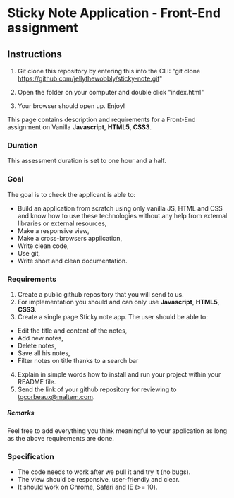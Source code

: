 # Sticky Note Application - Front-End assignment

## Instructions

1. Git clone this repository by entering this into the CLI: "git clone https://github.com/jellythewobbly/sticky-note.git"

2. Open the folder on your computer and double click "index.html"

3. Your browser should open up. Enjoy!

This page contains description and requirements for a Front-End assignment on Vanilla **Javascript**, **HTML5**, **CSS3**.

### Duration

This assessment duration is set to one hour and a half.

### Goal

The goal is to check the applicant is able to:

- Build an application from scratch using only vanilla JS, HTML and CSS and know how to use these technologies without any help from external libraries or external resources,
- Make a responsive view,
- Make a cross-browsers application,
- Write clean code,
- Use git,
- Write short and clean documentation.

### Requirements

1. Create a public github repository that you will send to us.
2. For implementation you should and can only use **Javascript**, **HTML5**, **CSS3**.
3. Create a single page Sticky note app. The user should be able to:

- Edit the title and content of the notes,
- Add new notes,
- Delete notes,
- Save all his notes,
- Filter notes on title thanks to a search bar

4. Explain in simple words how to install and run your project within your README file.
5. Send the link of your github repository for reviewing to [tgcorbeaux@maltem.com](mailto:tgcorbeaux@maltem.com).

##### Remarks

Feel free to add everything you think meaningful to your application as long as the above requirements are done.

### Specification

- The code needs to work after we pull it and try it (no bugs).
- The view should be responsive, user-friendly and clear.
- It should work on Chrome, Safari and IE (>= 10).

